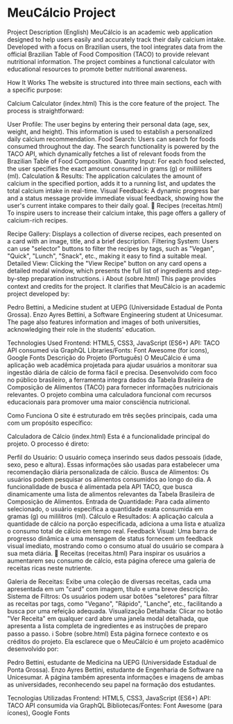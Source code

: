 # MeuCálcio Project
Project Description (English)
MeuCálcio is an academic web application designed to help users easily and accurately track their daily calcium intake. Developed with a focus on Brazilian users, the tool integrates data from the official Brazilian Table of Food Composition (TACO) to provide relevant nutritional information. The project combines a functional calculator with educational resources to promote better nutritional awareness.

How It Works
The website is structured into three main sections, each with a specific purpose:

Calcium Calculator (index.html)
This is the core feature of the project. The process is straightforward:

User Profile: The user begins by entering their personal data (age, sex, weight, and height). This information is used to establish a personalized daily calcium recommendation.
Food Search: Users can search for foods consumed throughout the day. The search functionality is powered by the TACO API, which dynamically fetches a list of relevant foods from the Brazilian Table of Food Composition.
Quantity Input: For each food selected, the user specifies the exact amount consumed in grams (g) or milliliters (ml).
Calculation & Results: The application calculates the amount of calcium in the specified portion, adds it to a running list, and updates the total calcium intake in real-time.
Visual Feedback: A dynamic progress bar and a status message provide immediate visual feedback, showing how the user's current intake compares to their daily goal.
🍳 Recipes (receitas.html)
To inspire users to increase their calcium intake, this page offers a gallery of calcium-rich recipes.

Recipe Gallery: Displays a collection of diverse recipes, each presented on a card with an image, title, and a brief description.
Filtering System: Users can use "selector" buttons to filter the recipes by tags, such as "Vegan", "Quick", "Lunch", "Snack", etc., making it easy to find a suitable meal.
Detailed View: Clicking the "View Recipe" button on any card opens a detailed modal window, which presents the full list of ingredients and step-by-step preparation instructions.
ℹ️ About (sobre.html)
This page provides context and credits for the project. It clarifies that MeuCálcio is an academic project developed by:

Pedro Bettini, a Medicine student at UEPG (Universidade Estadual de Ponta Grossa).
Enzo Ayres Bettini, a Software Engineering student at Unicesumar.
The page also features information and images of both universities, acknowledging their role in the students' education.

Technologies Used
Frontend: HTML5, CSS3, JavaScript (ES6+)
API: TACO API consumed via GraphQL
Libraries/Fonts: Font Awesome (for icons), Google Fonts
Descrição do Projeto (Português)
O MeuCálcio é uma aplicação web acadêmica projetada para ajudar usuários a monitorar sua ingestão diária de cálcio de forma fácil e precisa. Desenvolvido com foco no público brasileiro, a ferramenta integra dados da Tabela Brasileira de Composição de Alimentos (TACO) para fornecer informações nutricionais relevantes. O projeto combina uma calculadora funcional com recursos educacionais para promover uma maior consciência nutricional.

Como Funciona
O site é estruturado em três seções principais, cada uma com um propósito específico:

Calculadora de Cálcio (index.html)
Esta é a funcionalidade principal do projeto. O processo é direto:

Perfil do Usuário: O usuário começa inserindo seus dados pessoais (idade, sexo, peso e altura). Essas informações são usadas para estabelecer uma recomendação diária personalizada de cálcio.
Busca de Alimentos: Os usuários podem pesquisar os alimentos consumidos ao longo do dia. A funcionalidade de busca é alimentada pela API TACO, que busca dinamicamente uma lista de alimentos relevantes da Tabela Brasileira de Composição de Alimentos.
Entrada de Quantidade: Para cada alimento selecionado, o usuário especifica a quantidade exata consumida em gramas (g) ou mililitros (ml).
Cálculo e Resultados: A aplicação calcula a quantidade de cálcio na porção especificada, adiciona a uma lista e atualiza o consumo total de cálcio em tempo real.
Feedback Visual: Uma barra de progresso dinâmica e uma mensagem de status fornecem um feedback visual imediato, mostrando como o consumo atual do usuário se compara à sua meta diária.
🍳 Receitas (receitas.html)
Para inspirar os usuários a aumentarem seu consumo de cálcio, esta página oferece uma galeria de receitas ricas neste nutriente.

Galeria de Receitas: Exibe uma coleção de diversas receitas, cada uma apresentada em um "card" com imagem, título e uma breve descrição.
Sistema de Filtros: Os usuários podem usar botões "seletores" para filtrar as receitas por tags, como "Vegano", "Rápido", "Lanche", etc., facilitando a busca por uma refeição adequada.
Visualização Detalhada: Clicar no botão "Ver Receita" em qualquer card abre uma janela modal detalhada, que apresenta a lista completa de ingredientes e as instruções de preparo passo a passo.
ℹ️ Sobre (sobre.html)
Esta página fornece contexto e os créditos do projeto. Ela esclarece que o MeuCálcio é um projeto acadêmico desenvolvido por:

Pedro Bettini, estudante de Medicina na UEPG (Universidade Estadual de Ponta Grossa).
Enzo Ayres Bettini, estudante de Engenharia de Software na Unicesumar.
A página também apresenta informações e imagens de ambas as universidades, reconhecendo seu papel na formação dos estudantes.

Tecnologias Utilizadas
Frontend: HTML5, CSS3, JavaScript (ES6+)
API: TACO API consumida via GraphQL
Bibliotecas/Fontes: Font Awesome (para ícones), Google Fonts
